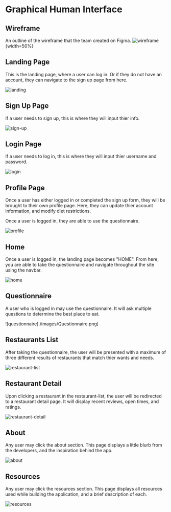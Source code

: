 # Graphical Human Interface

## Wireframe

An outline of the wireframe that the team created on Figma.
![wireframe](./images/Wireframe.png){width=50%}

## Landing Page

This is the landing page, where a user can log in. Or if they do not have an account, they can navigate to the sign up page from here.

![landing](./images/LandingPage.png)

## Sign Up Page

If a user needs to sign up, this is where they will input thier info.

![sign-up](./images/SignUp.png)

## Login Page

If a user needs to log in, this is where they will input thier username and password.

![login](./images/Login.png)

## Profile Page

Once a user has either logged in or completed the sign up form, they will be brought to their own profile page. Here, they can update thier account information, and modify diet restrictions.

Once a user is logged in, they are able to use the questionnaire.

![profile](./images/Profile.png)

## Home

Once a user is logged in, the landing page becomes "HOME". From here, you are able to take the questionnaire and navigate throughout the site using the navbar.

![home](./images/Home.png)

## Questionnaire

A user who is logged in may use the questionnaire. It will ask multiple questions to determine the best place to eat.

![questionnaire]./images/Questionnaire.png)

## Restaurants List

After taking the questionnaire, the user will be presented with a maximum of three different results of restaurants that match thier wants and needs.

![restaurant-list](./images/RestaurantList.png)

## Restaurant Detail

Upon clicking a restaurant in the restaurant-list, the user will be redirected to a restaurant detail page. It will display recent reviews, open times, and ratings.

![restaurant-detail](./images/RestaurantDetail.png)

## About

Any user may click the about section. This page displays a little blurb from the developers, and the inspiration behind the app.

![about](./images/About.png)

## Resources

Any user may click the resources section. This page displays all resources used while building the application, and a brief description of each.

![resources](./images/Resources.png)
